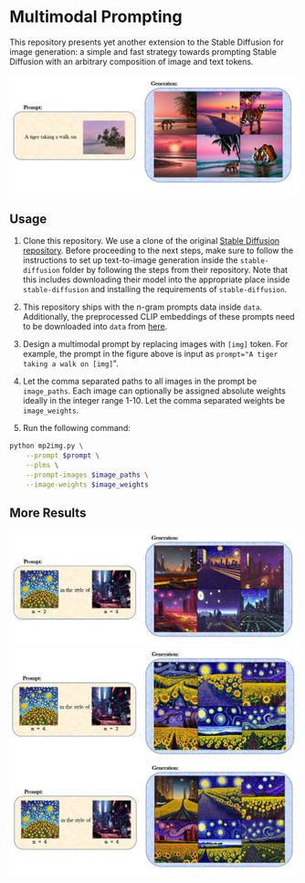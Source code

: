 # Multimodal Prompting

This repository presents yet another extension to the Stable Diffusion for image generation: a simple and fast strategy towards prompting Stable Diffusion with an arbitrary composition of image and text tokens.

<img src="assets/tiger.png">

## Usage

1. Clone this repository. We use a clone of the original [Stable Diffusion repository](https://github.com/CompVis/stable-diffusion/). Before proceeding to the next steps, make sure to follow the instructions to set up text-to-image generation inside the `stable-diffusion` folder by following the steps from their repository. Note that this includes downloading their model into the appropriate place inside `stable-diffusion` and installing the requirements of `stable-diffusion`.

2. This repository ships with the n-gram prompts data inside `data`. Additionally, the preprocessed CLIP embeddings of these prompts need to be downloaded into `data` from [here]().

3. Design a multimodal prompt by replacing images with `[img]` token. For example, the prompt in the figure above is input as `prompt="A tiger taking a walk on [img]`".

4. Let the comma separated paths to all images in the prompt be `image_paths`. Each image can optionally be assigned absolute weights ideally in the integer range 1-10. Let the comma separated weights be `image_weights`.

5. Run the following command:
```bash
python mp2img.py \
    --prompt $prompt \
    --plms \
    --prompt-images $image_paths \
    --image-weights $image_weights
```

## More Results

<img src="assets/cyber1.png">

<img src="assets/cyber2.png">

<img src="assets/cyber3.png">